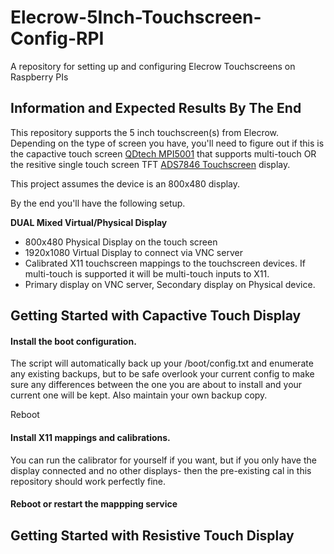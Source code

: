 # Elecrow-5Inch-Touchscreen-Config-RPI
A repository for setting up and configuring Elecrow Touchscreens on Raspberry PIs


## Information and Expected Results By The End

This repository supports the  5 inch touchscreen(s) from Elecrow. Depending on the type of screen you have, you'll need to figure out if this is the capactive touch screen [QDtech MPI5001](https://www.elecrow.com/5-inch-hdmi-800-x-480-capacitive-touch-lcd-display-for-raspberry-pi-pc-sony-ps4.html) that supports multi-touch OR the resitive single touch screen TFT [ADS7846 Touchscreen](https://www.elecrow.com/hdmi-5-inch-800x480-tft-display-for-raspberry-pi-b-p-1384.html) display.

This project assumes the device is an 800x480 display.

By the end you'll have the following setup.

**DUAL Mixed Virtual/Physical Display**
- 800x480 Physical Display on the touch screen
- 1920x1080 Virtual Display to connect via VNC server
- Calibrated X11 touchscreen mappings to the touchscreen devices. If multi-touch is supported it will be multi-touch inputs to X11.
- Primary display on VNC server, Secondary display on Physical device.


## Getting Started with Capactive Touch Display

#### Install the boot configuration.

The script will automatically back up your /boot/config.txt and enumerate any existing backups, but to be safe overlook your current config to make sure any differences between the one you are about to install and your current one will be kept. Also maintain your own backup copy.

Reboot


#### Install X11 mappings and calibrations. 

You can run the calibrator for yourself if you want, but if you only have the display connected and no other displays- then the pre-existing cal in this repository should work perfectly fine.


#### Reboot or restart the mappping service





## Getting Started with Resistive Touch Display



